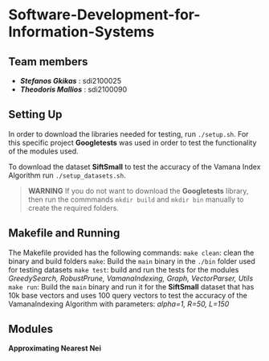 <h1> Software-Development-for-Information-Systems</h1>

<h2> Team members </h2>

- ***Stefanos Gkikas***  : sdi2100025
- ***Theodoris Mallios*** : sdi2100090


<h2> Setting Up </h2>

In order to download the libraries needed for testing, run ```./setup.sh```. For this specific project <b>Googletests</b> was used in order to test the functionality of the modules used.

To download the dataset <b>SiftSmall</b> to test the accuracy of the Vamana Index Algorithm run ```./setup_datasets.sh```.


> <b>WARNING</b>
If you do not want to download the <b>Googletests</b> library, then run the commmands ```mkdir build``` and ```mkdir bin``` manually to create the required folders.



<h2> Makefile and Running</h2>

The Makefile provided has the following commands:
```make clean```: clean the binary and build folders
```make```: Build the ```main``` binary in the ```./bin``` folder used for testing datasets
```make test```: build and run the tests for the modules *GreedySearch, RobustPrune, VamanaIndexing, Graph, VectorParser, Utils*
```make run```: Build the ```main``` binary and run it for the <b>SiftSmall</b> dataset that has 10k base vectors and uses 100 query vectors to test the accuracy of the VamanaIndexing Algorithm with parameters: *alpha=1, R=50, L=150*

<h2>Modules</h2>
<b>Approximating Nearest Nei